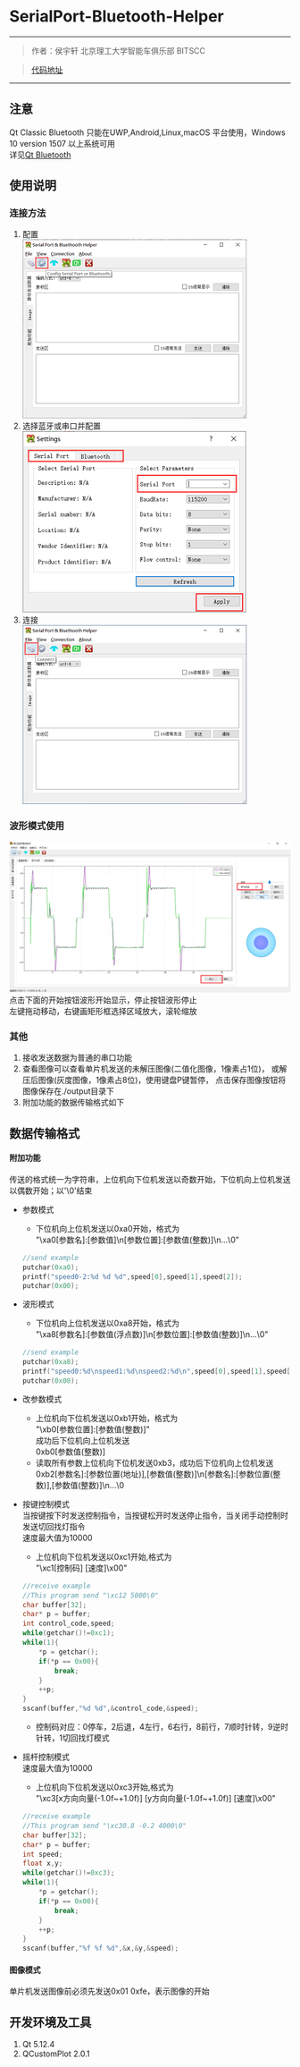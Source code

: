 # SerialPort-Bluetooth-Helper

--- 
> 作者：侯宇轩  北京理工大学智能车俱乐部 BITSCC

> [代码地址](https://github.com/IronSublimate/serialport-bluetooth-helper)  
---

## 注意 
Qt Classic Bluetooth 只能在UWP,Android,Linux,macOS 平台使用，Windows 10 version 1507 以上系统可用  
详见[Qt Bluetooth](https://doc.qt.io/qt-5/qtbluetooth-index.html)

## 使用说明

### 连接方法
1. 配置   
![](./help/1.png)  
2. 选择蓝牙或串口并配置   
![](./help/2.png)   
3. 连接  
![](./help/3.png)

### 波形模式使用
![](./help/wave.png)
点击下面的开始按钮波形开始显示，停止按钮波形停止  
左键拖动移动，右键画矩形框选择区域放大，滚轮缩放


### 其他
1. 接收发送数据为普通的串口功能
2. 查看图像可以查看单片机发送的未解压图像(二值化图像，1像素占1位)，
或解压后图像(灰度图像，1像素占8位)，使用键盘P键暂停，
点击保存图像按钮将图像保存在./output目录下
3. 附加功能的数据传输格式如下


## 数据传输格式
#### 附加功能

传送的格式统一为字符串，上位机向下位机发送以奇数开始，下位机向上位机发送以偶数开始；以'\\0'结束

- 参数模式
    - 下位机向上位机发送以0xa0开始，格式为  
	"\\xa0\[参数名\]\:\[参数值\]\\n\[参数位置\]:\[参数值(整数)\]\\n...\\0"  
	```c
	//send example
	putchar(0xa0);
	printf("speed0-2:%d %d %d",speed[0],speed[1],speed[2]);
	putchar(0x00);
	```

- 波形模式
    - 下位机向上位机发送以0xa8开始，格式为  
	"\\xa8\[参数名\]\:\[参数值(浮点数)\]\\n\[参数位置\]:\[参数值(整数)\]\\n...\\0"
	```c
	//send example
	putchar(0xa8);
	printf("speed0:%d\nspeed1:%d\nspeed2:%d\n",speed[0],speed[1],speed[2]);
	putchar(0x00);
	```

- 改参数模式
    - 上位机向下位机发送以0xb1开始，格式为  
	"\\xb0\[参数位置\]:\[参数值(整数)\]"  
    成功后下位机向上位机发送  
	0xb0\[参数值(整数)\]
    - 读取所有参数上位机向下位机发送0xb3，成功后下位机向上位机发送  
	0xb2\[参数名\]:\[参数位置(地址)\],\[参数值(整数)\]\\n\[参数名\]:\[参数位置(整数)\],\[参数值(整数)\]\\n...\\0
     
- 按键控制模式  
	当按键按下时发送控制指令，当按键松开时发送停止指令，当关闭手动控制时发送切回找灯指令  
	速度最大值为10000   
    - 上位机向下位机发送以0xc1开始,格式为  
	"\\xc1\[控制码\] \[速度\]\\x00"
	```c
	//receive example
	//This program send "\xc12 5000\0"
	char buffer[32];
	char* p = buffer;
	int control_code,speed;
	while(getchar()!=0xc1);
	while(1){
		*p = getchar();
		if(*p == 0x00){
			break;
		}
		++p;
	}
	sscanf(buffer,"%d %d",&control_code,&speed);
	```
    - 控制码对应：0停车，2后退，4左行，6右行，8前行，7顺时针转，9逆时针转，1切回找灯模式

- 摇杆控制模式   
	速度最大值为10000   
    - 上位机向下位机发送以0xc3开始,格式为  
	"\\xc3\[x方向向量(-1.0f\~+1.0f)\] \[y方向向量(-1.0f\~+1.0f)\] \[速度\]\\x00"
	```c
	//receive example
	//This program send "\xc30.8 -0.2 4000\0"
	char buffer[32];
	char* p = buffer;
	int speed;
	float x,y;
	while(getchar()!=0xc3);
	while(1){
		*p = getchar();
		if(*p == 0x00){
			break;
		}
		++p;
	}
	sscanf(buffer,"%f %f %d",&x,&y,&speed);
	```
	
#### 图像模式
单片机发送图像前必须先发送0x01 0xfe，表示图像的开始


## 开发环境及工具
1. Qt 5.12.4
2. QCustomPlot 2.0.1
